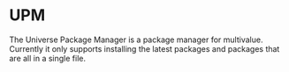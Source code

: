 # UPM

The Universe Package Manager is a package manager for multivalue. Currently it only supports installing the latest packages and packages that are all in a single file.
